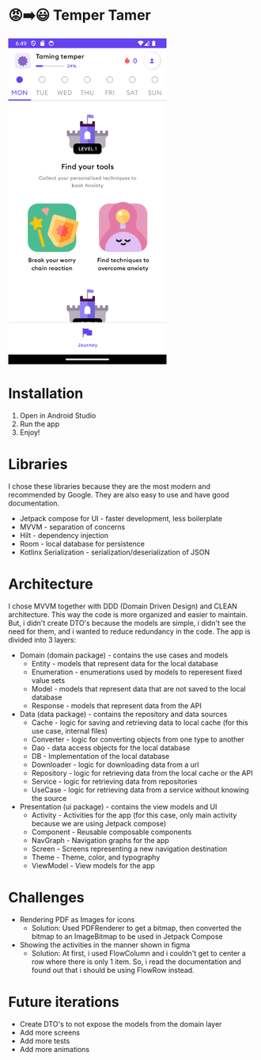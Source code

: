 # 😡➡️😃 Temper Tamer

<img src="screenshot.png" alt="Screenshot" width="320"/>

# Installation
1. Open in Android Studio
2. Run the app
3. Enjoy!

# Libraries
I chose these libraries because they are the most modern and recommended by Google. They are also
easy to use and have good documentation.
- Jetpack compose for UI - faster development, less boilerplate
- MVVM - separation of concerns
- Hilt - dependency injection
- Room - local database for persistence
- Kotlinx Serialization - serialization/deserialization of JSON

# Architecture
I chose MVVM together with DDD (Domain Driven Design)  and CLEAN architecture. This way the code is
more organized and easier to maintain.
But, i didn't create DTO's because the models are simple, i didn't see the need for them, and i
wanted to reduce redundancy in the code.
The app is divided into 3 layers:
- Domain (domain package) - contains the use cases and models
  - Entity - models that represent data for the local database
  - Enumeration - enumerations used by models to reperesent fixed value sets
  - Model - models that represent data that are not saved to the local database
  - Response - models that represent data from the API
- Data (data package) - contains the repository and data sources
  - Cache - logic for saving and retrieving data to local cache (for this use case, internal files)
  - Converter - logic for converting objects from one type to another
  - Dao - data access objects for the local database
  - DB - Implementation of the local database
  - Downloader - logic for downloading data from a url
  - Repository - logic for retrieving data from the local cache or the API
  - Service - logic for retrieving data from repositories
  - UseCase - logic for retrieving data from a service without knowing the source
- Presentation (ui package) - contains the view models and UI
  - Activity - Activities for the app (for this case, only main activity because we are using 
    Jetpack compose)
  - Component - Reusable composable components
  - NavGraph - Navigation graphs for the app
  - Screen - Screens representing a new navigation destination
  - Theme - Theme, color, and typography
  - ViewModel - View models for the app

# Challenges
- Rendering PDF as Images for icons
  - Solution: Used PDFRenderer to get a bitmap, then converted the bitmap to an ImageBitmap to 
    be used in Jetpack Compose
- Showing the activities in the manner shown in figma
  - Solution: At first, i used FlowColumn and i couldn't get to center a row where there is only 
    1 item. So, i read the documentation and found out that i should be using FlowRow instead.

# Future iterations
- Create DTO's to not expose the models from the domain layer
- Add more screens
- Add more tests
- Add more animations
